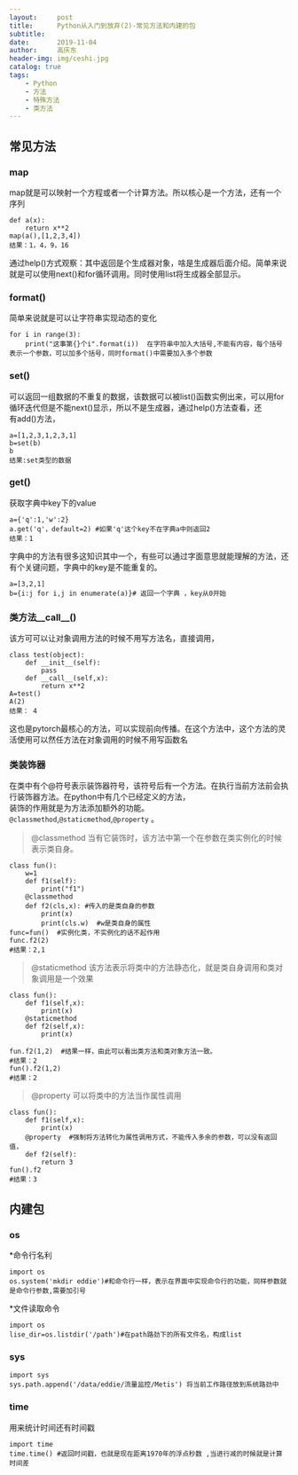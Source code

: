 ```yaml
---
layout:     post
title:      Python从入门到放弃(2)-常见方法和内建的包
subtitle:   
date:       2019-11-04
author:     高庆东
header-img: img/ceshi.jpg
catalog: true
tags:
    - Python
    - 方法
    - 特殊方法
    - 类方法
---
```


## 常见方法

### map
map就是可以映射一个方程或者一个计算方法。所以核心是一个方法，还有一个序列

```
def a(x):
    return x**2
map(a(),[1,2,3,4])
结果：1，4，9，16
```
通过help()方式观察：其中返回是个生成器对象，啥是生成器后面介绍。简单来说就是可以使用next()和for循环调用。同时使用list将生成器全部显示。

### format()
简单来说就是可以让字符串实现动态的变化
```
for i in range(3):
    print("这事第{}个i".format(i))  在字符串中加入大括号,不能有内容，每个括号表示一个参数，可以加多个括号，同时format()中需要加入多个参数
```
### set()
可以返回一组数据的不重复的数据，该数据可以被list()函数实例出来，可以用for循环迭代但是不能next()显示，所以不是生成器，通过help()方法查看，还  
有add()方法，
```
a=[1,2,3,1,2,3,1]
b=set(b)
b
结果:set类型的数据
```
### get()
获取字典中key下的value 
```
a={'q':1,'w':2}
a.get('q'，default=2) #如果'q'这个key不在字典a中则返回2
结果：1 
```
字典中的方法有很多这知识其中一个，有些可以通过字面意思就能理解的方法，还有个关键问题，字典中的key是不能重复的。
```
a=[3,2,1]
b={i:j for i,j in enumerate(a)}# 返回一个字典 ，key从0开始

```



### 类方法__call__()
该方可可以让对象调用方法的时候不用写方法名，直接调用，

```
class test(object):
    def __init__(self):
        pass
    def __call__(self,x):
        return x**2
A=test()
A(2)
结果： 4
```
这也是pytorch最核心的方法，可以实现前向传播。在这个方法中，这个方法的灵活使用可以然任方法在对象调用的时候不用写函数名    
### 类装饰器
在类中有个@符号表示装饰器符号，该符号后有一个方法。在执行当前方法前会执行装饰器方法。在python中有几个已经定义的方法，  
装饰的作用就是为方法添加额外的功能。
`@classmethod`,`@staticmethod`,`@property` 。   
> @classmethod 当有它装饰时，该方法中第一个在参数在类实例化的时候表示类自身。

```
class fun():
    w=1
    def f1(self):
        print("f1")
    @classmethod
    def f2(cls,x): #传入的是类自身的参数
        print(x)
        print(cls.w)  #w是类自身的属性
func=fun()  #实例化类，不实例化的话不起作用
func.f2(2)
#结果：2,1
```
> @staticmethod 该方法表示将类中的方法静态化，就是类自身调用和类对象调用是一个效果

```
class fun():
    def f1(self,x):
        print(x)
    @staticmethod
    def f2(self,x):
        print(x)

fun.f2(1,2)  #结果一样，由此可以看出类方法和类对象方法一致。
#结果：2
fun().f2(1,2)
#结果：2
```
> @property 可以将类中的方法当作属性调用

```
class fun():
    def f1(self,x):
        print(x)
    @property  #强制将方法转化为属性调用方式，不能传入多余的参数，可以没有返回值，
    def f2(self):
        return 3
fun().f2
#结果：3
```


## 内建包
### os 

*命令行名利  
```
import os
os.system('mkdir eddie')#和命令行一样，表示在界面中实现命令行的功能，同样参数就是命令行参数,需要加引号
```
*文件读取命令

```
import os
lise_dir=os.listdir('/path')#在path路劲下的所有文件名，构成list
```
### sys
```
import sys
sys.path.append('/data/eddie/流量监控/Metis') 将当前工作路径放到系统路劲中

```
### time
用来统计时间还有时间戳 
```
import time
time.time() #返回时间戳，也就是现在距离1970年的浮点秒数 ,当进行减的时候就是计算时间差
```
